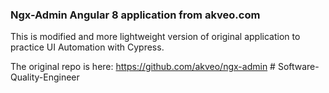 ### Ngx-Admin Angular 8 application from akveo.com

This is modified and more lightweight version of original application to practice UI Automation with Cypress.

The original repo is here: https://github.com/akveo/ngx-admin
#   S o f t w a r e - Q u a l i t y - E n g i n e e r  
 